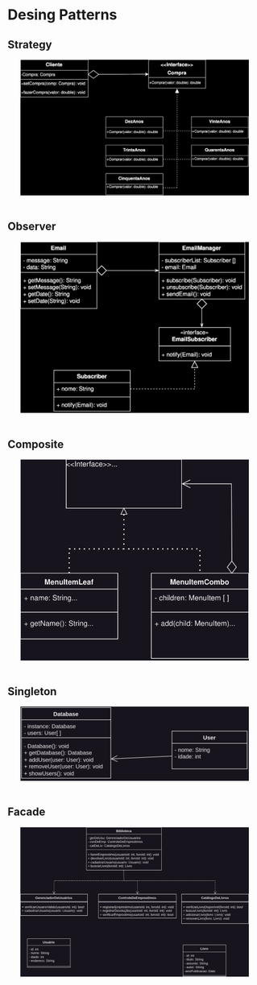 # Desing Patterns

##  Strategy

<div align="center">
    <img src="Strategy/Strategy Code/src/Strategy Pattern.svg" style="max-width: 90%; height: auto;">
</div>

<br>

##  Observer

<div align="center">
    <img src="Observer/Observer Code/src/Observer Pattern.svg" style="max-width: 90%; height: auto;">
</div>

<br>

##  Composite

<div align="center">
    <img src="Composite/Composite.svg" style="max-width: 90%; height: auto;">
</div>

<br>

##  Singleton

<div align="center">
    <img src="Singleton/Singleton.svg" style="max-width: 90%; height: auto;">
</div>

<br>

##  Facade

<div align="center">
    <img src="Facade/Facade.svg" style="max-width: 90%; height: auto;">
</div>

<br>

<!--- 
##  Model-View-Controller (MVC)

<div align="center">
    <img src=" style="max-width: 90%; height: auto;">
</div>

<br>
-->

